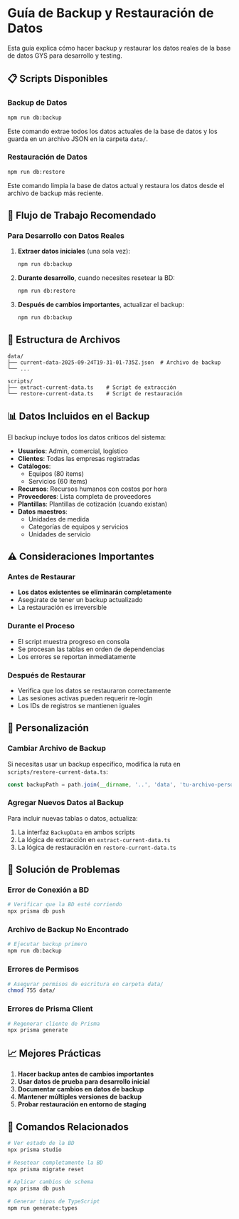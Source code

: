 # Guía de Backup y Restauración de Datos

Esta guía explica cómo hacer backup y restaurar los datos reales de la base de datos GYS para desarrollo y testing.

## 📋 Scripts Disponibles

### Backup de Datos
```bash
npm run db:backup
```

Este comando extrae todos los datos actuales de la base de datos y los guarda en un archivo JSON en la carpeta `data/`.

### Restauración de Datos
```bash
npm run db:restore
```

Este comando limpia la base de datos actual y restaura los datos desde el archivo de backup más reciente.

## 🔄 Flujo de Trabajo Recomendado

### Para Desarrollo con Datos Reales

1. **Extraer datos iniciales** (una sola vez):
   ```bash
   npm run db:backup
   ```

2. **Durante desarrollo**, cuando necesites resetear la BD:
   ```bash
   npm run db:restore
   ```

3. **Después de cambios importantes**, actualizar el backup:
   ```bash
   npm run db:backup
   ```

## 📁 Estructura de Archivos

```
data/
├── current-data-2025-09-24T19-31-01-735Z.json  # Archivo de backup
└── ...

scripts/
├── extract-current-data.ts    # Script de extracción
└── restore-current-data.ts    # Script de restauración
```

## 📊 Datos Incluidos en el Backup

El backup incluye todos los datos críticos del sistema:

- **Usuarios**: Admin, comercial, logístico
- **Clientes**: Todas las empresas registradas
- **Catálogos**:
  - Equipos (80 items)
  - Servicios (60 items)
- **Recursos**: Recursos humanos con costos por hora
- **Proveedores**: Lista completa de proveedores
- **Plantillas**: Plantillas de cotización (cuando existan)
- **Datos maestros**:
  - Unidades de medida
  - Categorías de equipos y servicios
  - Unidades de servicio

## ⚠️ Consideraciones Importantes

### Antes de Restaurar
- **Los datos existentes se eliminarán completamente**
- Asegúrate de tener un backup actualizado
- La restauración es irreversible

### Durante el Proceso
- El script muestra progreso en consola
- Se procesan las tablas en orden de dependencias
- Los errores se reportan inmediatamente

### Después de Restaurar
- Verifica que los datos se restauraron correctamente
- Las sesiones activas pueden requerir re-login
- Los IDs de registros se mantienen iguales

## 🔧 Personalización

### Cambiar Archivo de Backup
Si necesitas usar un backup específico, modifica la ruta en `scripts/restore-current-data.ts`:

```typescript
const backupPath = path.join(__dirname, '..', 'data', 'tu-archivo-personalizado.json');
```

### Agregar Nuevos Datos al Backup
Para incluir nuevas tablas o datos, actualiza:

1. La interfaz `BackupData` en ambos scripts
2. La lógica de extracción en `extract-current-data.ts`
3. La lógica de restauración en `restore-current-data.ts`

## 🚨 Solución de Problemas

### Error de Conexión a BD
```bash
# Verificar que la BD esté corriendo
npx prisma db push
```

### Archivo de Backup No Encontrado
```bash
# Ejecutar backup primero
npm run db:backup
```

### Errores de Permisos
```bash
# Asegurar permisos de escritura en carpeta data/
chmod 755 data/
```

### Errores de Prisma Client
```bash
# Regenerar cliente de Prisma
npx prisma generate
```

## 📈 Mejores Prácticas

1. **Hacer backup antes de cambios importantes**
2. **Usar datos de prueba para desarrollo inicial**
3. **Documentar cambios en datos de backup**
4. **Mantener múltiples versiones de backup**
5. **Probar restauración en entorno de staging**

## 🔗 Comandos Relacionados

```bash
# Ver estado de la BD
npx prisma studio

# Resetear completamente la BD
npx prisma migrate reset

# Aplicar cambios de schema
npx prisma db push

# Generar tipos de TypeScript
npm run generate:types